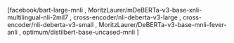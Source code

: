 [facebook/bart-large-mnli , MoritzLaurer/mDeBERTa-v3-base-xnli-multilingual-nli-2mil7 ,  cross-encoder/nli-deberta-v3-large , cross-encoder/nli-deberta-v3-small , MoritzLaurer/DeBERTa-v3-base-mnli-fever-anli , optimum/distilbert-base-uncased-mnli ]
